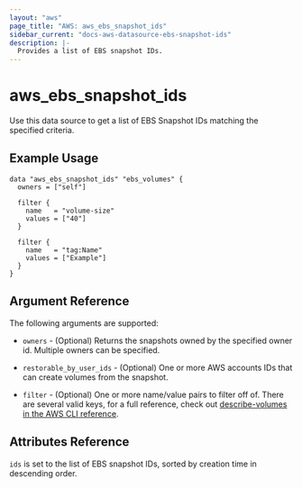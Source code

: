 ```yaml
---
layout: "aws"
page_title: "AWS: aws_ebs_snapshot_ids"
sidebar_current: "docs-aws-datasource-ebs-snapshot-ids"
description: |-
  Provides a list of EBS snapshot IDs.
---
```


# aws_ebs_snapshot_ids

Use this data source to get a list of EBS Snapshot IDs matching the specified
criteria.

## Example Usage

```hcl
data "aws_ebs_snapshot_ids" "ebs_volumes" {
  owners = ["self"]

  filter {
    name   = "volume-size"
    values = ["40"]
  }

  filter {
    name   = "tag:Name"
    values = ["Example"]
  }
}
```

## Argument Reference

The following arguments are supported:

* `owners` - (Optional) Returns the snapshots owned by the specified owner id. Multiple owners can be specified.

* `restorable_by_user_ids` - (Optional) One or more AWS accounts IDs that can create volumes from the snapshot.

* `filter` - (Optional) One or more name/value pairs to filter off of. There are
several valid keys, for a full reference, check out
[describe-volumes in the AWS CLI reference][1].

## Attributes Reference

`ids` is set to the list of EBS snapshot IDs, sorted by creation time in
descending order.

[1]: http://docs.aws.amazon.com/cli/latest/reference/ec2/describe-snapshots.html
